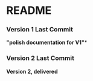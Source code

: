 # README

### Version 1 Last Commit

 **"polish documentation for V1"***



### Version 2 Last Commit

**Version 2, delivered**

